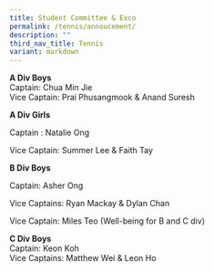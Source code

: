 ```yaml
---
title: Student Committee & Exco
permalink: /tennis/annoucement/
description: ""
third_nav_title: Tennis
variant: markdown
---
```

<p><strong>A Div Boys</strong>
<br>Captain: Chua Min Jie&nbsp;
<br>Vice Captain: Prai Phusangmook &amp; Anand Suresh&nbsp;</p>
<p><strong>A Div Girls</strong>
</p>
<p>Captain : Natalie Ong</p>
<p>Vice Captain: Summer Lee &amp; Faith Tay&nbsp;</p>
<p><strong>B Div Boys</strong>
</p>
<p>Captain: Asher Ong</p>
<p>Vice Captains: Ryan Mackay &amp; Dylan Chan</p>
<p>Vice Captain: Miles Teo (Well-being for B and C div)</p>
<p><strong>C&nbsp;Div Boys<br></strong>Captain: Keon Koh
<br>Vice Captains: Matthew Wei &amp; Leon Ho</p>
<p>&nbsp;</p>
<p></p>
<p></p>